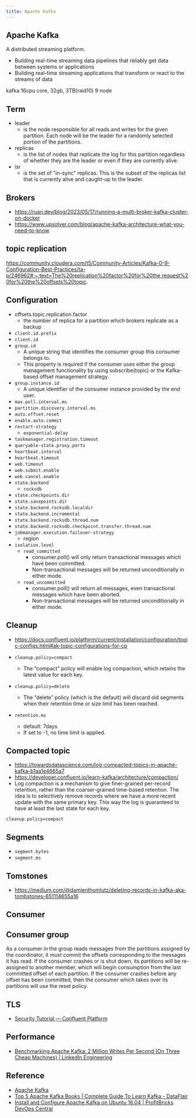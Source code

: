 ```yaml
---
title: Apache Kafka
---
```


## Apache Kafka
A distributed streaming platform.

* Building real-time streaming data pipelines that reliably get data between systems or applications
* Building real-time streaming applications that transform or react to the streams of data


kafka
16cpu core, 32gb, 3TB(raid10)
9 node

## Term
* leader
    * is the node responsible for all reads and writes for the given partition. Each node will be the leader for a randomly selected portion of the partitions.
* replicas
    * is the list of nodes that replicate the log for this partition regardless of whether they are the leader or even if they are currently alive.
* isr
    * is the set of "in-sync" replicas. This is the subset of the replicas list that is currently alive and caught-up to the leader.


## Brokers
- https://ruan.dev/blog/2023/05/17/running-a-multi-broker-kafka-cluster-on-docker
- https://www.upsolver.com/blog/apache-kafka-architecture-what-you-need-to-know

## topic replication
https://community.cloudera.com/t5/Community-Articles/Kafka-0-9-Configuration-Best-Practices/ta-p/246962#:~:text=The%20replication%20factor%20for%20the,request%20for%20the%20offsets%20topic.

## Configuration
- offsets.topic.replication.factor
    - the number of replica for a partition which brokers replicate as a backup
- `client.id.prefix`
- `client.id`
- `group.id`
    - A unique string that identifies the consumer group this consumer belongs to.
    - This property is required if the consumer uses either the group management functionality by using subscribe(topic) or the Kafka-based offset management strategy.
- `group.instance.id`
    - A unique identifier of the consumer instance provided by the end user.
- `max.poll.interval.ms`
- `partition.discovery.interval.ms`
- `auto.offset.reset`
- `enable.auto.commit`
- `restart-strategy`
    - `exponential-delay`
- `taskmanager.registration.timeout`
- `queryable-state.proxy.ports`
- `heartbeat.interval`
- `heartbeat.timeout`
- `web.timeout`
- `web.submit.enable`
- `web.cancel.enable`
- `state.backend`
    - `rocksdb`
- `state.checkpoints.dir`
- `state.savepoints.dir`
- `state.backend.rocksdb.localdir`
- `state.backend.incremental`
- `state.backend.rocksdb.thread.num`
- `state.backend.rocksdb.checkpoint.transfer.thread.num`
- `jobmanager.execution.failover-strategy`
    - region
- `isolation.level`
    - `read_committed`
        - consumer.poll() will only return transactional messages which have been committed.
        - Non-transactional messages will be returned unconditionally in either mode.
    - `read_uncommitted`
        - consumer.poll() will return all messages, even transactional messages which have been aborted.
        - Non-transactional messages will be returned unconditionally in either mode.


## Cleanup
- https://docs.confluent.io/platform/current/installation/configuration/topic-configs.html#ak-topic-configurations-for-cp

- `cleanup.policy=compact`
    - The “compact” policy will enable log compaction, which retains the latest value for each key. 
- `cleanup.policy=delete`
    -  The “delete” policy (which is the default) will discard old segments when their retention time or size limit has been reached. 

- `retention.ms`
    - default: 7days
    - If set to -1, no time limit is applied.

## Compacted topic
- https://towardsdatascience.com/log-compacted-topics-in-apache-kafka-b1aa1e4665a7
- https://developer.confluent.io/learn-kafka/architecture/compaction/
- Log compaction is a mechanism to give finer-grained per-record retention, rather than the coarser-grained time-based retention. The idea is to selectively remove records where we have a more recent update with the same primary key. This way the log is guaranteed to have at least the last state for each key.

`cleanup.policy=compact` 

## Segments

- `segment.bytes`
- `segment.ms`


## Tomstones
- https://medium.com/@damienthomlutz/deleting-records-in-kafka-aka-tombstones-651114655a16



## Consumer

## Consumer group

As a consumer in the group reads messages from the partitions assigned by the coordinator, it must commit the offsets corresponding to the messages it has read. If the consumer crashes or is shut down, its partitions will be re-assigned to another member, which will begin consumption from the last committed offset of each partition.
If the consumer crashes before any offset has been committed, then the consumer which takes over its partitions will use the reset policy.

## TLS
- [Security Tutorial — Confluent Platform](https://docs.confluent.io/current/tutorials/security_tutorial.html#generating-keys-certs)


## Performance
- [Benchmarking Apache Kafka: 2 Million Writes Per Second \(On Three Cheap Machines\) \| LinkedIn Engineering](https://engineering.linkedin.com/kafka/benchmarking-apache-kafka-2-million-writes-second-three-cheap-machines)


## Reference
* [Apache Kafka](https://kafka.apache.org/)
* [Top 5 Apache Kafka Books \| Complete Guide To Learn Kafka \- DataFlair](https://data-flair.training/blogs/apache-kafka-books/)
* [Install and Configure Apache Kafka on Ubuntu 16\.04 \| ProfitBricks DevOps Central](https://devops.profitbricks.com/tutorials/install-and-configure-apache-kafka-on-ubuntu-1604-1/)
